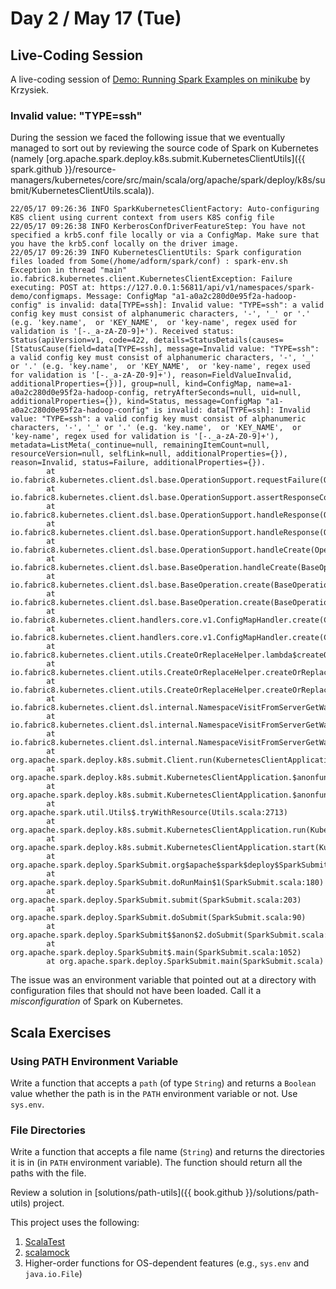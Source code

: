 # Day 2 / May 17 (Tue)

## Live-Coding Session

A live-coding session of [Demo: Running Spark Examples on minikube](https://jaceklaskowski.github.io/spark-kubernetes-book/demo/running-spark-examples-on-minikube/) by Krzysiek.

### Invalid value: "TYPE=ssh"

During the session we faced the following issue that we eventually managed to sort out by reviewing the source code of Spark on Kubernetes (namely [org.apache.spark.deploy.k8s.submit.KubernetesClientUtils]({{ spark.github }}/resource-managers/kubernetes/core/src/main/scala/org/apache/spark/deploy/k8s/submit/KubernetesClientUtils.scala)).

```text
22/05/17 09:26:36 INFO SparkKubernetesClientFactory: Auto-configuring K8S client using current context from users K8S config file
22/05/17 09:26:38 INFO KerberosConfDriverFeatureStep: You have not specified a krb5.conf file locally or via a ConfigMap. Make sure that you have the krb5.conf locally on the driver image.
22/05/17 09:26:39 INFO KubernetesClientUtils: Spark configuration files loaded from Some(/home/adform/spark/conf) : spark-env.sh
Exception in thread "main" io.fabric8.kubernetes.client.KubernetesClientException: Failure executing: POST at: https://127.0.0.1:56811/api/v1/namespaces/spark-demo/configmaps. Message: ConfigMap "a1-a0a2c280d0e95f2a-hadoop-config" is invalid: data[TYPE=ssh]: Invalid value: "TYPE=ssh": a valid config key must consist of alphanumeric characters, '-', '_' or '.' (e.g. 'key.name',  or 'KEY_NAME',  or 'key-name', regex used for validation is '[-._a-zA-Z0-9]+'). Received status: Status(apiVersion=v1, code=422, details=StatusDetails(causes=[StatusCause(field=data[TYPE=ssh], message=Invalid value: "TYPE=ssh": a valid config key must consist of alphanumeric characters, '-', '_' or '.' (e.g. 'key.name',  or 'KEY_NAME',  or 'key-name', regex used for validation is '[-._a-zA-Z0-9]+'), reason=FieldValueInvalid, additionalProperties={})], group=null, kind=ConfigMap, name=a1-a0a2c280d0e95f2a-hadoop-config, retryAfterSeconds=null, uid=null, additionalProperties={}), kind=Status, message=ConfigMap "a1-a0a2c280d0e95f2a-hadoop-config" is invalid: data[TYPE=ssh]: Invalid value: "TYPE=ssh": a valid config key must consist of alphanumeric characters, '-', '_' or '.' (e.g. 'key.name',  or 'KEY_NAME',  or 'key-name', regex used for validation is '[-._a-zA-Z0-9]+'), metadata=ListMeta(_continue=null, remainingItemCount=null, resourceVersion=null, selfLink=null, additionalProperties={}), reason=Invalid, status=Failure, additionalProperties={}).
        at io.fabric8.kubernetes.client.dsl.base.OperationSupport.requestFailure(OperationSupport.java:639)
        at io.fabric8.kubernetes.client.dsl.base.OperationSupport.assertResponseCode(OperationSupport.java:578)
        at io.fabric8.kubernetes.client.dsl.base.OperationSupport.handleResponse(OperationSupport.java:543)
        at io.fabric8.kubernetes.client.dsl.base.OperationSupport.handleResponse(OperationSupport.java:504)
        at io.fabric8.kubernetes.client.dsl.base.OperationSupport.handleCreate(OperationSupport.java:292)
        at io.fabric8.kubernetes.client.dsl.base.BaseOperation.handleCreate(BaseOperation.java:893)
        at io.fabric8.kubernetes.client.dsl.base.BaseOperation.create(BaseOperation.java:357)
        at io.fabric8.kubernetes.client.dsl.base.BaseOperation.create(BaseOperation.java:86)
        at io.fabric8.kubernetes.client.handlers.core.v1.ConfigMapHandler.create(ConfigMapHandler.java:39)
        at io.fabric8.kubernetes.client.handlers.core.v1.ConfigMapHandler.create(ConfigMapHandler.java:25)
        at io.fabric8.kubernetes.client.utils.CreateOrReplaceHelper.lambda$createOrReplaceItem$0(CreateOrReplaceHelper.java:77)
        at io.fabric8.kubernetes.client.utils.CreateOrReplaceHelper.createOrReplace(CreateOrReplaceHelper.java:56)
        at io.fabric8.kubernetes.client.utils.CreateOrReplaceHelper.createOrReplaceItem(CreateOrReplaceHelper.java:91)
        at io.fabric8.kubernetes.client.dsl.internal.NamespaceVisitFromServerGetWatchDeleteRecreateWaitApplicableListImpl.createOrReplaceOrDeleteExisting(NamespaceVisitFromServerGetWatchDeleteRecreateWaitApplicableListImpl.java:454)
        at io.fabric8.kubernetes.client.dsl.internal.NamespaceVisitFromServerGetWatchDeleteRecreateWaitApplicableListImpl.createOrReplace(NamespaceVisitFromServerGetWatchDeleteRecreateWaitApplicableListImpl.java:297)
        at io.fabric8.kubernetes.client.dsl.internal.NamespaceVisitFromServerGetWatchDeleteRecreateWaitApplicableListImpl.createOrReplace(NamespaceVisitFromServerGetWatchDeleteRecreateWaitApplicableListImpl.java:66)
        at org.apache.spark.deploy.k8s.submit.Client.run(KubernetesClientApplication.scala:150)
        at org.apache.spark.deploy.k8s.submit.KubernetesClientApplication.$anonfun$run$4(KubernetesClientApplication.scala:220)
        at org.apache.spark.deploy.k8s.submit.KubernetesClientApplication.$anonfun$run$4$adapted(KubernetesClientApplication.scala:214)
        at org.apache.spark.util.Utils$.tryWithResource(Utils.scala:2713)
        at org.apache.spark.deploy.k8s.submit.KubernetesClientApplication.run(KubernetesClientApplication.scala:214)
        at org.apache.spark.deploy.k8s.submit.KubernetesClientApplication.start(KubernetesClientApplication.scala:186)
        at org.apache.spark.deploy.SparkSubmit.org$apache$spark$deploy$SparkSubmit$$runMain(SparkSubmit.scala:955)
        at org.apache.spark.deploy.SparkSubmit.doRunMain$1(SparkSubmit.scala:180)
        at org.apache.spark.deploy.SparkSubmit.submit(SparkSubmit.scala:203)
        at org.apache.spark.deploy.SparkSubmit.doSubmit(SparkSubmit.scala:90)
        at org.apache.spark.deploy.SparkSubmit$$anon$2.doSubmit(SparkSubmit.scala:1043)
        at org.apache.spark.deploy.SparkSubmit$.main(SparkSubmit.scala:1052)
        at org.apache.spark.deploy.SparkSubmit.main(SparkSubmit.scala)
```

The issue was an environment variable that pointed out at a directory with configuration files that should not have been loaded. Call it a _misconfiguration_ of Spark on Kubernetes.

## Scala Exercises

### Using PATH Environment Variable

Write a function that accepts a `path` (of type `String`) and returns a `Boolean` value whether the path is in the `PATH` environment variable or not. Use `sys.env`.

### File Directories

Write a function that accepts a file name (`String`) and returns the directories it is in (in `PATH` environment variable). The function should return all the paths with the file.

Review a solution in [solutions/path-utils]({{ book.github }}/solutions/path-utils) project.

This project uses the following:

1. [ScalaTest](https://www.scalatest.org/)
1. [scalamock](https://scalamock.org/)
1. Higher-order functions for OS-dependent features (e.g., `sys.env` and `java.io.File`)
